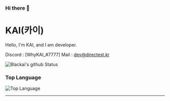 ### Hi there 👋

# KAI(카이)
Hello, I'm KAI, and I am developer.

Discord : [WhyKAI_#7777]
Mail : [dev@directest.kr](mailto:dev@directest.kr)

![Blackai's github Status](https://github-readme-stats.vercel.app/api?username=blackaimc&show_icons=true&theme=tokyonight)
### Top Language
![Top Language](https://github-readme-stats.vercel.app/api/top-langs/?username=blackaimc&theme=tokyonight)<br/>

---


<!--
**norhu1130/norhu1130** is a ✨ _special_ ✨ repository because its `README.md` (this file) appears on your GitHub profile.

Here are some ideas to get you started:

- 🔭 I’m currently working on ...
- 🌱 I’m currently learning ...
- 👯 I’m looking to collaborate on ...
- 🤔 I’m looking for help with ...
- 💬 Ask me about ...
- 📫 How to reach me: ...
- 😄 Pronouns: ...
- ⚡ Fun fact: ...
-->
